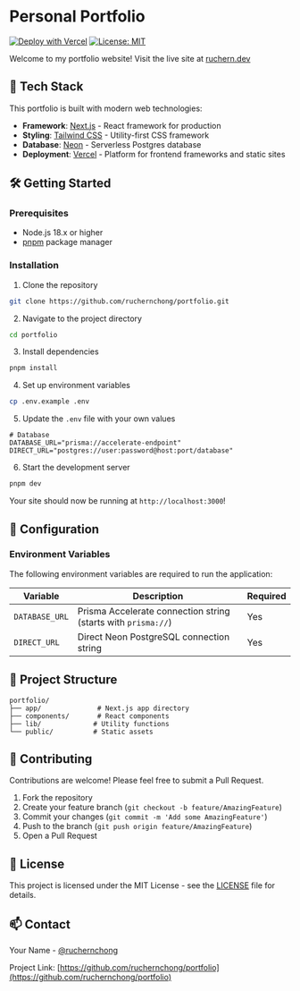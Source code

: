 # Personal Portfolio

[![Deploy with Vercel](https://vercel.com/button)](https://vercel.com/new/clone?repository-url=https%3A%2F%2Fgithub.com%2Fruchernchong%2Fportfolio)
[![License: MIT](https://img.shields.io/badge/License-MIT-yellow.svg)](https://opensource.org/licenses/MIT)

Welcome to my portfolio website! Visit the live site at [ruchern.dev](https://ruchern.dev)

## 🚀 Tech Stack

This portfolio is built with modern web technologies:

- **Framework**: [Next.js](https://nextjs.org) - React framework for production
- **Styling**: [Tailwind CSS](https://tailwindcss.com) - Utility-first CSS framework
- **Database**: [Neon](https://neon.tech) - Serverless Postgres database
- **Deployment**: [Vercel](https://vercel.com) - Platform for frontend frameworks and static sites

## 🛠️ Getting Started

### Prerequisites

- Node.js 18.x or higher
- [pnpm](https://pnpm.io) package manager

### Installation

1. Clone the repository

```bash
git clone https://github.com/ruchernchong/portfolio.git
```

2. Navigate to the project directory

```bash
cd portfolio
```

3. Install dependencies

```bash
pnpm install
```

4. Set up environment variables

```bash
cp .env.example .env
```

5. Update the `.env` file with your own values

```env
# Database
DATABASE_URL="prisma://accelerate-endpoint"
DIRECT_URL="postgres://user:password@host:port/database"
```

6. Start the development server

```bash
pnpm dev
```

Your site should now be running at `http://localhost:3000`!

## 🔧 Configuration

### Environment Variables

The following environment variables are required to run the application:

| Variable       | Description                                                   | Required |
| -------------- | ------------------------------------------------------------- | -------- |
| `DATABASE_URL` | Prisma Accelerate connection string (starts with `prisma://`) | Yes      |
| `DIRECT_URL`   | Direct Neon PostgreSQL connection string                      | Yes      |

## 📝 Project Structure

```
portfolio/
├── app/              # Next.js app directory
├── components/       # React components
├── lib/             # Utility functions
└── public/          # Static assets
```

## 🤝 Contributing

Contributions are welcome! Please feel free to submit a Pull Request.

1. Fork the repository
2. Create your feature branch (`git checkout -b feature/AmazingFeature`)
3. Commit your changes (`git commit -m 'Add some AmazingFeature'`)
4. Push to the branch (`git push origin feature/AmazingFeature`)
5. Open a Pull Request

## 📜 License

This project is licensed under the MIT License - see the [LICENSE](LICENSE) file for details.

## 📫 Contact

Your Name - [@ruchernchong](https://twitter.com/ruchernchong)

Project Link: [https://github.com/ruchernchong/portfolio](https://github.com/ruchernchong/portfolio)
